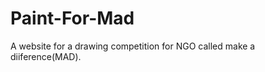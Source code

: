 Paint-For-Mad
=============

A website for a drawing competition for NGO called make a diiference(MAD).